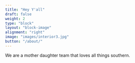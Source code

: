 ```yaml
---
title: "Hey Y'all"
draft: false
weight: 2
type: "block"
layout: "block-image"
alignment: "right"
image: "images/interior3.jpg"
button: "/about/"
---
```

We are a mother daughter team that loves all things southern.